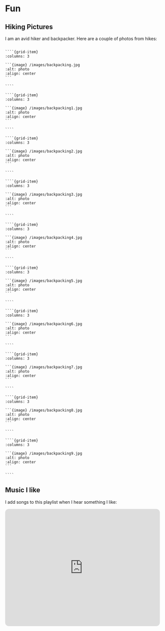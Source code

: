 # Fun

## Hiking Pictures

I am an avid hiker and backpacker. Here are a couple of photos from hikes:

`````{grid} 4

````{grid-item}
:columns: 3

```{image} /images/backpacking.jpg
:alt: photo
:align: center
```

````

````{grid-item}
:columns: 3

```{image} /images/backpacking1.jpg
:alt: photo
:align: center
```

````

````{grid-item}
:columns: 3

```{image} /images/backpacking2.jpg
:alt: photo
:align: center
```

````

````{grid-item}
:columns: 3

```{image} /images/backpacking3.jpg
:alt: photo
:align: center
```

````

````{grid-item}
:columns: 3

```{image} /images/backpacking4.jpg
:alt: photo
:align: center
```

````

````{grid-item}
:columns: 3

```{image} /images/backpacking5.jpg
:alt: photo
:align: center
```

````

````{grid-item}
:columns: 3

```{image} /images/backpacking6.jpg
:alt: photo
:align: center
```

````

````{grid-item}
:columns: 3

```{image} /images/backpacking7.jpg
:alt: photo
:align: center
```

````

````{grid-item}
:columns: 3

```{image} /images/backpacking8.jpg
:alt: photo
:align: center
```

````

````{grid-item}
:columns: 3

```{image} /images/backpacking9.jpg
:alt: photo
:align: center
```

````

`````

## Music I like

I add songs to this playlist when I hear something I like:
<iframe style="border-radius:12px" src="https://open.spotify.com/embed/playlist/6uT300NuatGCkwNBucFqjJ?utm_source=generator" width="100%" height="380" frameBorder="0" allowfullscreen="" allow="autoplay; clipboard-write; encrypted-media; fullscreen; picture-in-picture" loading="lazy"></iframe>
